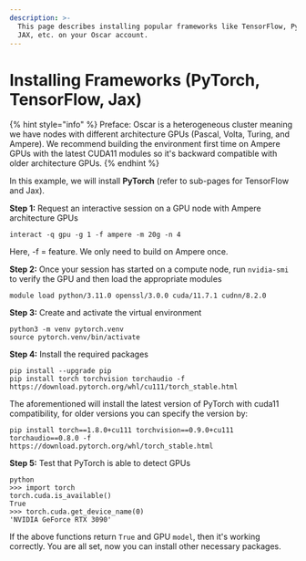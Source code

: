```yaml
---
description: >-
  This page describes installing popular frameworks like TensorFlow, PyTorch &
  JAX, etc. on your Oscar account.
---
```


# Installing Frameworks (PyTorch, TensorFlow, Jax)

{% hint style="info" %}
Preface: Oscar is a heterogeneous cluster meaning we have nodes with different architecture GPUs (Pascal, Volta, Turing, and Ampere). We recommend building the environment first time on Ampere GPUs with the latest CUDA11 modules so it's backward compatible with older architecture GPUs.&#x20;
{% endhint %}

In this example, we will install **PyTorch** (refer to sub-pages for TensorFlow and Jax).&#x20;

**Step 1:** Request an interactive session on a GPU node with Ampere architecture GPUs

`interact -q gpu -g 1 -f ampere -m 20g -n 4`

Here, -f = feature. We only need to build on Ampere once.&#x20;

**Step 2:** Once your session has started on a compute node, run `nvidia-smi` to verify the GPU and then load the appropriate modules&#x20;

```
module load python/3.11.0 openssl/3.0.0 cuda/11.7.1 cudnn/8.2.0
```

**Step 3:** Create and activate the virtual environment

```
python3 -m venv pytorch.venv
source pytorch.venv/bin/activate
```

**Step 4:** Install the required packages

```
pip install --upgrade pip
pip install torch torchvision torchaudio -f https://download.pytorch.org/whl/cu111/torch_stable.html 
```

The aforementioned will install the latest version of PyTorch with cuda11 compatibility, for older versions you can specify the version by:

```
pip install torch==1.8.0+cu111 torchvision==0.9.0+cu111 torchaudio==0.8.0 -f https://download.pytorch.org/whl/torch_stable.html
```

**Step 5:** Test that PyTorch is able to detect GPUs

```
python
>>> import torch 
torch.cuda.is_available()
True
>>> torch.cuda.get_device_name(0)
'NVIDIA GeForce RTX 3090'
```

If the above functions return `True` and GPU `model`, then it's working correctly. You are all set, now you can install other necessary packages.




